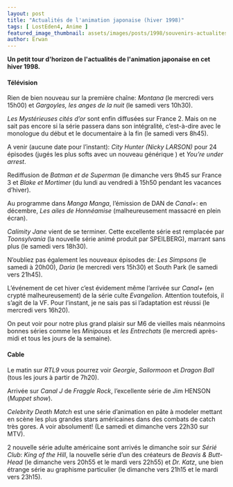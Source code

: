 ```yaml
---
layout: post
title: "Actualités de l'animation japonaise (hiver 1998)"
tags: [ LostEden4, Anime ]
featured_image_thumbnail: assets/images/posts/1998/souvenirs-actualites-de-l-animation-japonaise-en-1998.jpg
author: Erwan
---
```


**Un petit tour d'horizon de l'actualités de l'animation japonaise en cet hiver 1998.**

#### Télévision

Rien de bien nouveau sur la première chaîne: *Montana* (le mercredi vers 15h00) et *Gargoyles, les anges de la nuit* (le samedi vers 10h30).

*Les Mystérieuses cités d’or* sont enfin diffusées sur France 2. Mais on ne sait pas encore si la série passera dans son intégralité, c’est-à-dire avec le monologue du début et le documentaire à la fin (le samedi vers 8h45).  

A venir (aucune date pour l’instant): *City Hunter (Nicky LARSON)* pour 24 épisodes (jugés les plus softs avec un nouveau générique ) et *You’re under arrest*.

Rediffusion de *Batman et de Superman* (le dimanche vers 9h45 sur France 3 et *Blake et Mortimer* (du lundi au vendredi à 15h50 pendant les vacances d’hiver).  

Au programme dans *Manga Manga*, l’émission de DAN de *Canal+*: en décembre, *Les ailes de Honnéamise* (malheureusement massacré en plein écran).

*Calimity Jane* vient de se terminer. Cette excellente série est remplacée par *Toonsylvania* (la nouvelle série animé produit par SPEILBERG), marrant sans plus (le samedi vers 18h30).

N’oubliez pas également les nouveaux épisodes de: *Les Simpsons* (le samedi à 20h00), *Daria* (le mercredi vers 15h30) et South Park (le samedi vers 21h45). 

L’événement de cet hiver c’est évidement  même l’arrivée sur *Canal+* (en crypté malheureusement) de la série culte *Evangelion*. Attention toutefois, il s’agit de la VF. Pour l’instant, je ne sais pas si l’adaptation est réussi (le mercredi vers 16h20).

On peut voir pour notre plus grand plaisir sur M6 de vieilles mais néanmoins bonnes séries comme les *Minipouss* et *les Entrechats* (le mercredi après-midi et tous les jours de la semaine).

#### Cable

Le matin sur *RTL9* vous pourrez voir *Georgie*, *Sailormoon* et *Dragon Ball* (tous les jours à partir de 7h20).

Arrivée sur *Canal J* de *Fraggle Rock*, l’excellente série de Jim HENSON (*Muppet show*).

*Celebrity Death Match* est une série d’animation en pâte à modeler mettant en scène les plus grandes stars américaines dans des combats de catch très gores. A voir absolument! (Le samedi et dimanche vers 22h30 sur MTV).

2 nouvelle série adulte américaine sont arrivés le dimanche soir sur *Sérié Club*: *King of the Hill*, la nouvelle série d’un des créateurs de *Beavis & Butt-Head* (le dimanche vers 20h55 et le mardi vers 22h55) et *Dr. Katz*, une bien étrange série au graphisme particulier (le dimanche vers 21h15 et le mardi vers 23h15). 